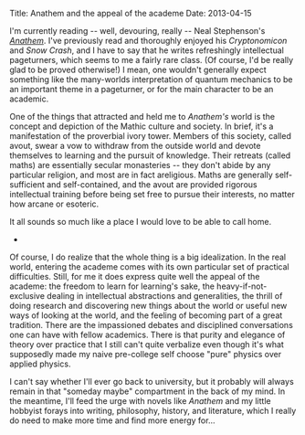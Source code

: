 Title: Anathem and the appeal of the academe
Date: 2013-04-15

I'm currently reading -- well, devouring, really -- Neal Stephenson's [*Anathem*](http://en.wikipedia.org/wiki/Anathem "Anathem on Wikipedia"). I've previously read and thoroughly enjoyed his *Cryptonomicon* and *Snow Crash*, and I have to say that he writes refreshingly intellectual pageturners, which seems to me a fairly rare class. (Of course, I'd be really glad to be proved otherwise!) I mean, one wouldn't generally expect something like the many-worlds interpretation of quantum mechanics to be an important theme in a pageturner, or for the main character to be an academic.

One of the things that attracted and held me to *Anathem's* world is the concept and depiction of the Mathic culture and society. In brief, it's a manifestation of the proverbial ivory tower. Members of this society, called avout, swear a vow to withdraw from the outside world and devote themselves to learning and the pursuit of knowledge. Their retreats (called maths) are essentially secular monasteries -- they don't abide by any particular religion, and most are in fact areligious. Maths are generally self-sufficient and self-contained, and the avout are provided rigorous intellectual training before being set free to pursue their interests, no matter how arcane or esoteric.

It all sounds so much like a place I would love to be able to call home.

*

Of course, I do realize that the whole thing is a big idealization. In the real world, entering the academe comes with its own particular set of practical difficulties. Still, for me it does express quite well the appeal of the academe: the freedom to learn for learning's sake, the heavy-if-not-exclusive dealing in intellectual abstractions and generalities, the thrill of doing research and discovering new things about the world or useful new ways of looking at the world, and the feeling of becoming part of a great tradition. There are the impassioned debates and disciplined conversations one can have with fellow academics. There is that purity and elegance of theory over practice that I still can't quite verbalize even though it's what supposedly made my naive pre-college self choose "pure" physics over applied physics.

I can't say whether I'll ever go back to university, but it probably will always remain in that "someday maybe" compartment in the back of my mind. In the meantime, I'll feed the urge with novels like *Anathem* and my little hobbyist forays into writing, philosophy, history, and literature, which I really do need to make more time and find more energy for...